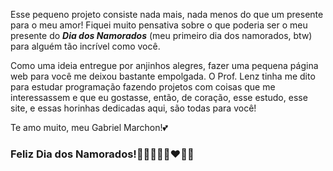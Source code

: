 Esse pequeno projeto consiste nada mais, nada menos do que um presente para o meu amor!
Fiquei muito pensativa sobre o que poderia ser o meu presente do ***Dia dos Namorados*** (meu primeiro dia dos namorados, btw) para alguém tão incrível como você.

Como uma ideia entregue por anjinhos alegres, fazer uma pequena página web para você me deixou bastante empolgada. O Prof. Lenz tinha me dito para estudar programação fazendo projetos com coisas que me interessassem e que eu gostasse, então, de coração, esse estudo, esse site, e essas horinhas dedicadas aqui, são todas para você!

Te amo muito, meu Gabriel Marchon!💕
### Feliz Dia dos Namorados!💌🤟🏻👩🏻‍❤️‍👨🏻